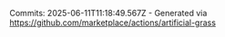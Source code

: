 Commits: 2025-06-11T11:18:49.567Z - Generated via https://github.com/marketplace/actions/artificial-grass
<br>
